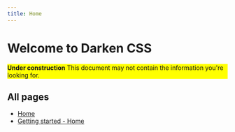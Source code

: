```yaml
---
title: Home
---
```


# Welcome to Darken CSS

<div style="background-color: yellow">
 <b>Under construction</b>
  This document may not contain the information you're looking for.
  </div>

## All pages
- [Home](#)
- [Getting started - Home](./getting-started/)

